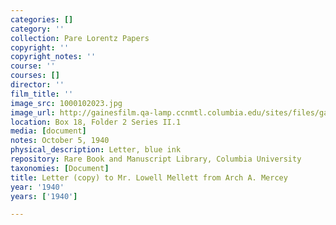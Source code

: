 ```yaml
---
categories: []
category: ''
collection: Pare Lorentz Papers
copyright: ''
copyright_notes: ''
course: ''
courses: []
director: ''
film_title: ''
image_src: 1000102023.jpg
image_url: http://gainesfilm.qa-lamp.ccnmtl.columbia.edu/sites/files/gainesfilm/images/1000102023.jpg
location: Box 18, Folder 2 Series II.1
media: [document]
notes: October 5, 1940
physical_description: Letter, blue ink
repository: Rare Book and Manuscript Library, Columbia University
taxonomies: [Document]
title: Letter (copy) to Mr. Lowell Mellett from Arch A. Mercey
year: '1940'
years: ['1940']

---
```

